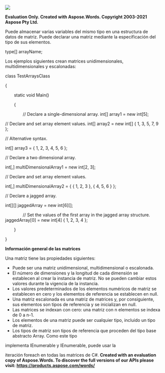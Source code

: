 ﻿![](06\_Arrays-matrices.001.png)

**Evaluation Only. Created with Aspose.Words. Copyright 2003-2021 Aspose Pty Ltd.**

Puede almacenar varias variables del mismo tipo en una estructura de datos de matriz. Puede declarar una matriz mediante la especificación del tipo de sus elementos. 

type[] arrayName;

Los ejemplos siguientes crean matrices unidimensionales, multidimensionales y escalonadas: 

class TestArraysClass 

{ 

`    `static void Main() 

`    `{ 

`        `// Declare a single-dimensional array.          int[] array1 = new int[5]; 

// Declare and set array element values. int[] array2 = new int[] { 1, 3, 5, 7, 9 }; 

// Alternative syntax. 

int[] array3 = { 1, 2, 3, 4, 5, 6 }; 

// Declare a two dimensional array. 

int[,] multiDimensionalArray1 = new int[2, 3]; 

// Declare and set array element values. 

int[,] multiDimensionalArray2 = { { 1, 2, 3 }, { 4, 5, 6 } }; 

// Declare a jagged array. 

int[][] jaggedArray = new int[6][]; 

`        `// Set the values of the first array in the jagged array structure.         jaggedArray[0] = new int[4] { 1, 2, 3, 4 }; 

`    `} 

} 

**Información general de las matrices** 

Una matriz tiene las propiedades siguientes: 

- Puede ser una matriz unidimensional, multidimensional o escalonada. 
- El número de dimensiones y la longitud de cada dimensión se establecen al crear la instancia de matriz. No se pueden cambiar estos valores durante la vigencia de la instancia. 
- Los valores predeterminados de los elementos numéricos de matriz se establecen en cero y los elementos de referencia se establecen en null. 
- Una matriz escalonada es una matriz de matrices y, por consiguiente, sus elementos son tipos de referencia y se inicializan en null. 
- Las matrices se indexan con cero: una matriz con n elementos se indexa de 0 a n-1. 
- Los elementos de una matriz puede ser cualquier tipo, incluido un tipo de matriz. 
- Los tipos de matriz son tipos de referencia que proceden del tipo base abstracto Array. Como este tipo 

implementa IEnumerable y IEnumerable<T>, puede usar la 

iteración foreach en todas las matrices de C#. 
**Created with an evaluation copy of Aspose.Words. To discover the full versions of our APIs please visit: https://products.aspose.com/words/**
